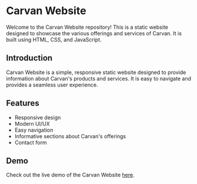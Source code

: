 # Carvan Website

Welcome to the Carvan Website repository! This is a static website designed to showcase the various offerings and services of Carvan. It is built using HTML, CSS, and JavaScript.

## Introduction

Carvan Website is a simple, responsive static website designed to provide information about Carvan's products and services. It is easy to navigate and provides a seamless user experience.

## Features

- Responsive design
- Modern UI/UX
- Easy navigation
- Informative sections about Carvan's offerings
- Contact form

## Demo

Check out the live demo of the Carvan Website [here]([#](https://carvan100.netlify.app/)).


